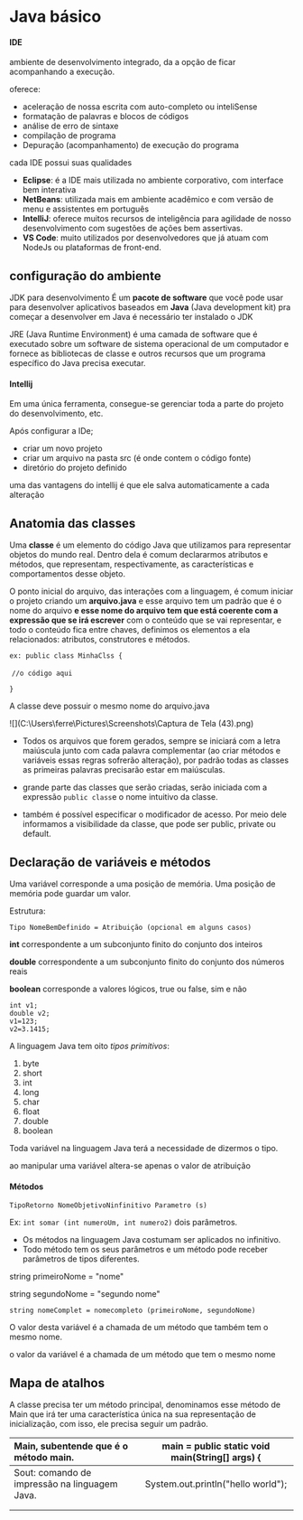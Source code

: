 # Java básico



#### IDE

ambiente de desenvolvimento integrado, da a opção de ficar acompanhando a execução.

oferece:

* aceleração de nossa escrita com auto-completo ou inteliSense
* formatação de palavras e blocos de códigos
* análise de erro de sintaxe
* compilação de programa
* Depuração (acompanhamento) de execução do programa

cada IDE possui suas qualidades

* **Eclipse**: é a IDE mais utilizada no ambiente corporativo, com interface bem interativa
* **NetBeans**: utilizada mais em ambiente acadêmico e com versão de menu e assistentes em português
* **IntelliJ**:  oferece muitos recursos de inteligência para agilidade de nosso desenvolvimento com sugestões de ações bem assertivas.  
* **VS Code**: muito utilizados por desenvolvedores que já atuam com NodeJs ou plataformas de front-end. 

## configuração do ambiente

JDK para desenvolvimento É um **pacote de software** que você pode usar para desenvolver aplicativos baseados em **Java** (Java development kit) pra começar a desenvolver em Java é necessário ter instalado o JDK

JRE (Java Runtime Environment) é uma camada de software que é executado sobre um software de sistema operacional de um computador e fornece as bibliotecas de classe e outros recursos que um programa específico do Java precisa executar.

#### Intellij

Em uma única ferramenta, consegue-se gerenciar toda a parte do projeto do desenvolvimento, etc.

 Após configurar a IDe;

* criar um novo projeto
* criar um arquivo na pasta src (é onde contem o código fonte)
* diretório do projeto definido

uma das vantagens do intellij é que ele salva automaticamente a cada alteração

## Anatomia das classes

Uma **classe** é um elemento do código Java que utilizamos para representar objetos do mundo real. Dentro dela é comum declararmos atributos e métodos, que representam, respectivamente, as características e comportamentos desse objeto.

O ponto inicial do arquivo, das interações com a linguagem, é comum iniciar o projeto criando um **arquivo.java** e esse arquivo tem um padrão que é o nome do arquivo **e esse nome do arquivo tem que está coerente com a expressão que se irá escrever** com o conteúdo que se vai representar, e todo o conteúdo fica entre chaves, definimos os elementos a ela relacionados: atributos, construtores e métodos. 

`ex: public class MinhaClss {`

​    `//o código aqui`

`}` 

A classe deve possuir o mesmo nome do arquivo.java

![](C:\Users\ferre\Pictures\Screenshots\Captura de Tela (43).png)

* Todos os arquivos que forem gerados, sempre se iniciará com a letra maiúscula junto com cada palavra complementar (ao criar métodos e variáveis essas regras sofrerão alteração), por padrão todas as classes as primeiras palavras precisarão estar em maiúsculas. 

* grande parte das classes que serão criadas, serão iniciada com a expressão `public class`e o nome intuitivo da classe. 

* também é possível especificar o modificador de acesso. Por meio dele informamos a visibilidade da classe, que pode ser public, private ou default. 

## Declaração de variáveis e métodos

Uma variável corresponde a uma posição de memória. Uma posição de memória pode guardar um valor.

Estrutura:

`Tipo NomeBemDefinido = Atribuição (opcional em alguns casos)`

**int** correspondente a um subconjunto finito do conjunto dos inteiros 

**double** correspondente a um subconjunto finito do conjunto dos números reais

**boolean** corresponde a valores lógicos, true ou false, sim e não



```
int v1;
double v2;
v1=123;
v2=3.1415;
```

A linguagem Java tem oito *tipos primitivos*:

1. byte
2. short
3. int
4. long
5. char
6. float
7. double
8. boolean

Toda variável na linguagem Java terá a necessidade de dizermos o tipo.

ao manipular uma variável altera-se apenas o valor de atribuição

#### Métodos

`TipoRetorno NomeObjetivoNinfinitivo Parametro (s)`

Ex: `int somar (int numeroUm, int numero2)` dois parâmetros.

* Os métodos na linguagem Java costumam ser aplicados no infinitivo.
* Todo método tem os seus parâmetros e um método pode receber parâmetros de tipos diferentes.

 string primeiroNome = "nome"

string segundoNome = "segundo nome"



`string nomeComplet = nomecompleto (primeiroNome, segundoNome)`

O valor desta variável é  a chamada de um método que também tem o mesmo nome.



o valor da variável é a chamada de um método que tem o mesmo nome



## Mapa de atalhos

A classe precisa ter um método principal, denominamos esse método de Main que irá ter uma característica única na sua representação de inicialização, com isso, ele precisa seguir um padrão.

| Main, subentende que é o método main.         | main = public static void main(String[] args) { |
| :-------------------------------------------- | :---------------------------------------------: |
| Sout: comando de impressão na linguagem Java. |       System.out.println("hello  world");       |
|                                               |                                                 |
|                                               |                                                 |







